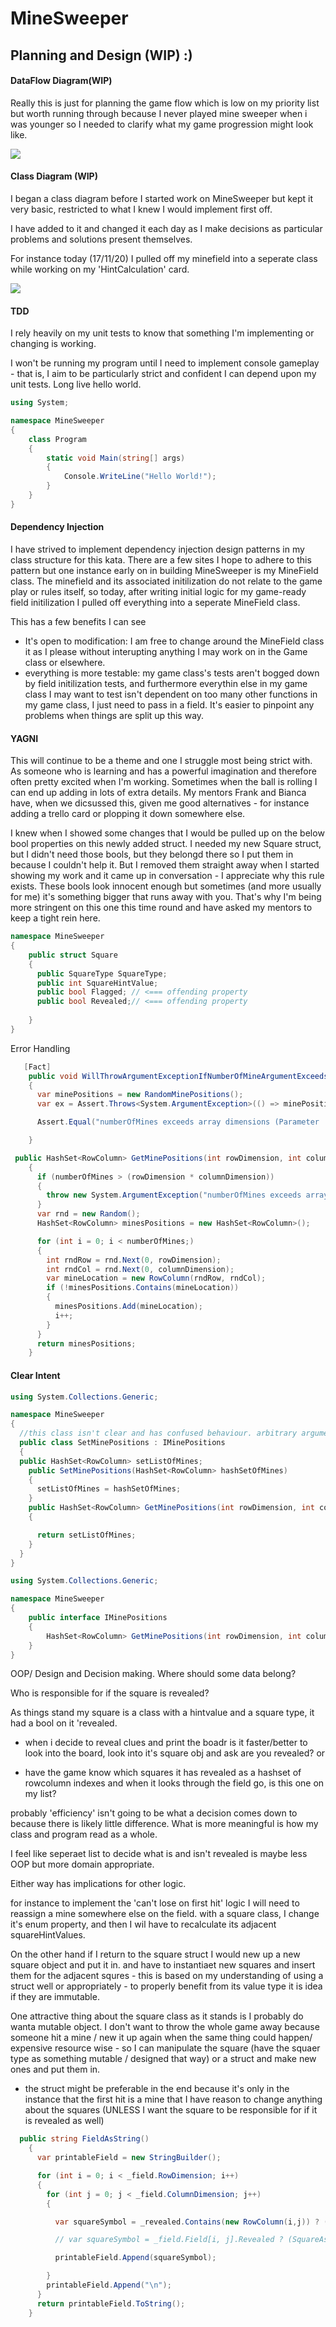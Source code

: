 # MineSweeper

## Planning and Design (WIP) :)
#### DataFlow Diagram(WIP)

Really this is just for planning the game flow which is low on my priority list but worth running through because I never played mine sweeper when i was younger so I needed to clarify what my game progression might look like.

<img src="docs/DFD.png">

#### Class Diagram (WIP)

I began a class diagram before I started work on MineSweeper but kept it very basic, restricted to what I knew I would implement first off.

 I have added to it and changed it each day as I make decisions as particular problems and solutions present themselves. 

For instance today (17/11/20) I pulled off my minefield into a seperate class while working on my 'HintCalculation' card. 



<img src="docs/ClassDiagram.png">





#### TDD

I rely heavily on my unit tests to know that something I'm implementing or changing is working. 

I won't be running my program until I need to implement console gameplay - that is, I aim to be particularly strict and confident I can depend upon my unit tests. Long live hello world.

```C#
using System;

namespace MineSweeper
{
    class Program
    {
        static void Main(string[] args)
        {
            Console.WriteLine("Hello World!");
        }
    }
}

```

#### Dependency Injection

I have strived to implement dependency injection design patterns in my class structure for this kata. There are a few sites I hope to adhere to this pattern but one instance early on in building MineSweeper is my MineField class. The minefield and its associated initilization do not relate to the game play or rules itself, so today, after writing initial logic for my game-ready field initilization I pulled off everything into a seperate MineField class. 

This has a few benefits I can see

- It's open to modification: I am free to change around the MineField class it as I please without interupting anything I may work on in the Game class or elsewhere.
- everything is more testable: my game class's tests aren't bogged down by field initilization tests, and furthermore everythin else in my game class I may want to test isn't dependent on too many other functions in my game class, I just need to pass in a field. It's easier to pinpoint any problems when things are split up this way.

#### YAGNI

This will continue to be a theme and one I struggle most being strict with. As someone who is learning and has a powerful imagination and therefore often pretty excited when I'm working. Sometimes when the ball is rolling I can end up adding in lots of extra details. My mentors Frank and Bianca have, when we dicsussed this, given me good alternatives - for instance adding a trello card or plopping it down somewhere else. 

I knew when I showed some changes that I would be pulled up on the below bool properties on this newly added struct.
I needed my new Square struct, but I didn't need those bools, but they belongd there so I put them in because I couldn't help it. But I removed them straight away when I started showing my work and it came up in conversation - I appreciate why this rule exists. These bools look innocent enough but sometimes (and more usually for me) it's something bigger that runs away with you. That's why I'm being more stringent on this one this time round and have asked my mentors to keep a tight rein here.

```C#
namespace MineSweeper
{
    public struct Square
    {
      public SquareType SquareType;
      public int SquareHintValue;
      public bool Flagged; // <=== offending property
      public bool Revealed;// <=== offending property
        
    }
}
```

Error Handling

```C#
   [Fact]
    public void WillThrowArgumentExceptionIfNumberOfMineArgumentExceedsTheRowColumnArguments()
    {
      var minePositions = new RandomMinePositions();
      var ex = Assert.Throws<System.ArgumentException>(() => minePositions.GetMinePositions(3, 3, 10));

      Assert.Equal("numberOfMines exceeds array dimensions (Parameter '10')", ex.Message);

    }
```

```C#
 public HashSet<RowColumn> GetMinePositions(int rowDimension, int columnDimension, int numberOfMines)
    {
      if (numberOfMines > (rowDimension * columnDimension))
      {
        throw new System.ArgumentException("numberOfMines exceeds array dimensions", $"{numberOfMines}");
      }
      var rnd = new Random();
      HashSet<RowColumn> minesPositions = new HashSet<RowColumn>();

      for (int i = 0; i < numberOfMines;)
      {
        int rndRow = rnd.Next(0, rowDimension);
        int rndCol = rnd.Next(0, columnDimension);
        var mineLocation = new RowColumn(rndRow, rndCol);
        if (!minesPositions.Contains(mineLocation))
        {
          minesPositions.Add(mineLocation);
          i++;
        }
      }
      return minesPositions;
    }
```

#### Clear Intent



```C#
using System.Collections.Generic;

namespace MineSweeper
{
  //this class isn't clear and has confused behaviour. arbitrary arguments for its implementation of getminepositions member
  public class SetMinePositions : IMinePositions
  {
  public HashSet<RowColumn> setListOfMines;
    public SetMinePositions(HashSet<RowColumn> hashSetOfMines)
    {
      setListOfMines = hashSetOfMines;
    }
    public HashSet<RowColumn> GetMinePositions(int rowDimension, int columnDimension, int numberOfMines)
    {

      return setListOfMines;
    }
  }
}
```

```C#
using System.Collections.Generic;

namespace MineSweeper
{
    public interface IMinePositions
    {
        HashSet<RowColumn> GetMinePositions(int rowDimension, int columnDimension, int numberOfMines); 
    }
}
```

OOP/ Design and Decision making. Where should some data belong?

Who is responsible for if the square is revealed?

As things stand my square is a class with a hintvalue and a square type, it had a bool on it 'revealed. 

- when i decide to reveal clues and print the boadr is it faster/better to look into the board, look into it's square obj and ask are you revealed?
  or 

- have the game know which squares it has revealed as a hashset of rowcolumn indexes and when it looks through the field go, is this one on my list?

  
probably 'efficiency' isn't going to be what a decision comes down to because there is likely little difference. 
  What is more meaningful is  how my class and program read as a whole. 
  
  I feel like seperaet list to decide what is and isn't revealed is maybe less OOP but more domain appropriate.
  
  Either way has implications for other logic.
  
  for instance to implement the 'can't lose on first hit' logic I will need to reassign a mine somewhere else on the field. with a square class, I change it's enum property, and then I wil have to recalculate its adjacent squareHintValues.
  
  On the other hand if I return to the square struct I would new up a new square object and put it in.  and have to instantiaet new squares and insert them for the adjacent squres - this is based on my understanding of using a struct well or appropriately - to properly benefit from its value type it is idea if they are immutable. 
  
  One attractive thing about the square class as it stands is I probably do wanta mutable object. I don't want to throw the whole game away because someone hit a mine / new it up again when the same thing could happen/ expensive resource wise - so I can manipulate the square (have the squaer type as something mutable / designed that way) or a struct and make new ones and put them in. 
  
- the struct might be preferable in the end because it's only in the instance that the first hit is a mine that I have reason to change anything about the squares (UNLESS I want the square to be responsible for if it is revealed as well)

```c#
  public string FieldAsString()
    {
      var printableField = new StringBuilder();

      for (int i = 0; i < _field.RowDimension; i++)
      {
        for (int j = 0; j < _field.ColumnDimension; j++)
        {

          var squareSymbol = _revealed.Contains(new RowColumn(i,j)) ? (SquareAsString(_field.Field[i, j])) : (" ");

          // var squareSymbol = _field.Field[i, j].Revealed ? (SquareAsString(_field.Field[i, j])) : (" ");

          printableField.Append(squareSymbol);

        }
        printableField.Append("\n");
      }
      return printableField.ToString();
    }
```

